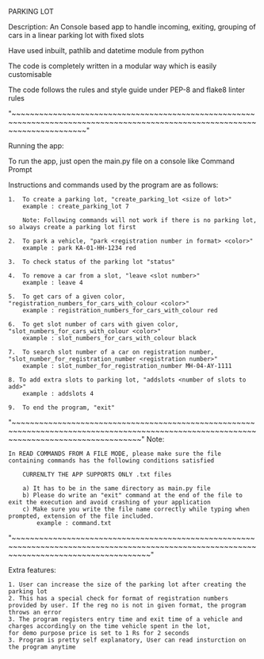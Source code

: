 PARKING LOT

Description: An Console based app to handle incoming, exiting, grouping of cars in a linear parking lot with fixed slots

Have used inbuilt, pathlib and datetime module from python

The code is completely written in a modular way which is easily customisable

The code follows the rules and style guide under PEP-8 and flake8 linter rules

"~~~~~~~~~~~~~~~~~~~~~~~~~~~~~~~~~~~~~~~~~~~~~~~~~~~~~~~~~~~~~~~~~~~~~~~~~~~~~~~~~~~~~~~~~~~~~~~~~~~~~~~~~~~~~~~~~~~~~~~~~~~~"

Running the app:

To run the app, just open the main.py file on a console like Command Prompt

Instructions and commands used by the program are as follows:

    1.  To create a parking lot, "create_parking_lot <size of lot>"
        example : create_parking_lot 7

        Note: Following commands will not work if there is no parking lot, so always create a parking lot first

    2.  To park a vehicle, "park <registration number in format> <color>"
        example : park KA-01-HH-1234 red

    3.  To check status of the parking lot "status"

    4.  To remove a car from a slot, "leave <slot number>"
        example : leave 4

    5.  To get cars of a given color, "registration_numbers_for_cars_with_colour <color>"
        example : registration_numbers_for_cars_with_colour red

    6.  To get slot number of cars with given color, "slot_numbers_for_cars_with_colour <color>"
        example : slot_numbers_for_cars_with_colour black

    7.  To search slot number of a car on registration number, "slot_number_for_registration_number <registration number>"
        example : slot_number_for_registration_number MH-04-AY-1111

    8. To add extra slots to parking lot, "addslots <number of slots to add>"
        example : addslots 4

    9.  To end the program, "exit"

"~~~~~~~~~~~~~~~~~~~~~~~~~~~~~~~~~~~~~~~~~~~~~~~~~~~~~~~~~~~~~~~~~~~~~~~~~~~~~~~~~~~~~~~~~~~~~~~~~~~~~~~~~~~~~~~~~~~~~~~~~~~~~~~~~~~~~~~~"
Note:

    In READ COMMANDS FROM A FILE MODE, please make sure the file containing commands has the following conditions satisfied

        CURRENLTY THE APP SUPPORTS ONLY .txt files

        a) It has to be in the same directory as main.py file
        b) Please do write an "exit" command at the end of the file to exit the execution and avoid crashing of your application
        c) Make sure you write the file name correctly while typing when prompted, extension of the file included.
            example : command.txt

"~~~~~~~~~~~~~~~~~~~~~~~~~~~~~~~~~~~~~~~~~~~~~~~~~~~~~~~~~~~~~~~~~~~~~~~~~~~~~~~~~~~~~~~~~~~~~~~~~~~~~~~~~~~~~~~~~~~~~~~~~~~~~~~~~~~~~~~~~~"

Extra features:

    1. User can increase the size of the parking lot after creating the parking lot
    2. This has a special check for format of registration numbers provided by user. If the reg no is not in given format, the program throws an error
    3. The program registers entry time and exit time of a vehicle and charges accordingly on the time vehicle spent in the lot,
    for demo purpose price is set to 1 Rs for 2 seconds
    3. Program is pretty self explanatory, User can read insturction on the program anytime
